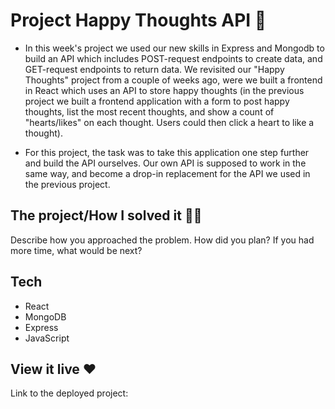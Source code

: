 # Project Happy Thoughts API 💌

- In this week's project we used our new skills in Express and Mongodb to build an API which includes POST-request endpoints to create data, and GET-request endpoints to return data. We revisited our "Happy Thoughts" project from a couple of weeks ago, were we built a frontend in React which uses an API to store happy thoughts (in the previous project we built a frontend application with a form to post happy thoughts, list the most recent thoughts, and show a count of "hearts/likes" on each thought. Users could then click a heart to like a thought). 

- For this project, the task was to take this application one step further and build the API ourselves. Our own API is supposed to work in the same way, and become a drop-in replacement for the API we used in the previous project.


## The project/How I solved it 👩‍💻

Describe how you approached the problem. How did you plan? If you had more time, what would be next?

## Tech
- React
- MongoDB
- Express
- JavaScript

## View it live ❤️

Link to the deployed project: 
